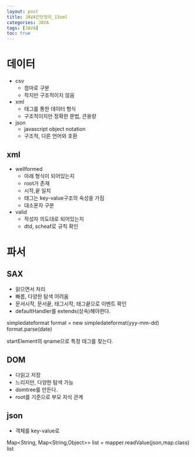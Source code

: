 ```yaml
---
layout: post
title: JAVA간단정리_13xml
categories: JAVA
tags: [JAVA]
toc: true
---
```


# 데이터
- csv
  - 컴마로 구분
  - 작지만 구조적이지 않음
- xml
  - 태그를 통한 데이터 형식
  - 구조적이지만 정확한 문법, 큰용량
- json
  - javascript object notation
  - 구조적, 다른 언어와 호환


## xml
- wellformed
  - 아래 형식이 되어있는지
  - root가 존재
  - 시작,끝 일치
  - 태그는 key-value구조의 속성을 가짐
  - 대소문자 구분
- valid
  - 작성자 의도대로 되어있는지
  - dtd, scheaf로 규칙 확인


# 파서
## SAX
- 읽으면서 처리
- 빠름, 다양한 탐색 어려움
- 문서시작, 문서끝, 태그시작, 태그끝으로 이벤트 확인
- defaultHandler를 extends(상속)해야한다.

simpledateformat format = new simpledateformat(yyy-mm-dd)
format.parse(date)

startElement의 qname으로 특정 태그를 찾는다.


## DOM
- 다읽고 저장
- 느리지만, 다양한 탐색 가능
- domtree를 만든다.
- root를 기준으로 부모 자식 관계


## json
- 객체를 key-value로 


Map<String, Map<String,Object>> list = mapper.readValue(json,map.class)
list

